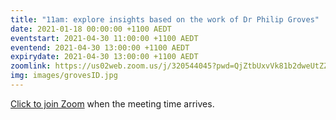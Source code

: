 ```yaml
---
title: "11am: explore insights based on the work of Dr Philip Groves"
date: 2021-01-18 00:00:00 +1100 AEDT
eventstart: 2021-04-30 11:00:00 +1100 AEDT
eventend: 2021-04-30 13:00:00 +1100 AEDT
expirydate: 2021-04-30 13:00:00 +1100 AEDT
zoomlink: https://us02web.zoom.us/j/320544045?pwd=QjZtbUxvVk81b2dweUtZZTE3ZE9IZz09
img: images/grovesID.jpg
---
```


[Click to join Zoom](https://us02web.zoom.us/j/320544045?pwd=QjZtbUxvVk81b2dweUtZZTE3ZE9IZz09) when the meeting time arrives.
